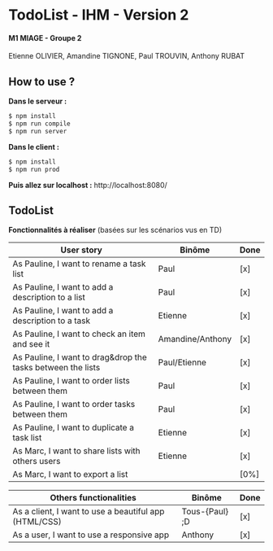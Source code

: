 # TodoList - IHM - Version 2
#### M1 MIAGE - Groupe 2
Etienne OLIVIER, Amandine TIGNONE, Paul TROUVIN, Anthony RUBAT

## How to use ?
**Dans le serveur :**
```sh
$ npm install
$ npm run compile
$ npm run server
```

**Dans le client :**
```sh
$ npm install
$ npm run prod
```

**Puis allez sur localhost :** http://localhost:8080/

## TodoList

**Fonctionnalités à réaliser** (basées sur les scénarios vus en TD)

| User story                                                   | Binôme            | Done      |
| ------------------------------------------------------------ | ----------------- | --------- |
| As Pauline, I want to rename a task list                     |       Paul        |    [x]    |
| As Pauline, I want to add a description to a list            |       Paul        |    [x]    |
| As Pauline, I want to add a description to a task            |      Etienne      |    [x]    |
| As Pauline, I want to check an item and see it               | Amandine/Anthony  |    [x]    |
| As Pauline, I want to drag&drop the tasks between the lists  |   Paul/Etienne    |    [x]    |
| As Pauline, I want to order lists between them               |      Paul         |    [x]    |
| As Pauline, I want to order tasks between them               |      Paul         |    [x]    |
| As Pauline, I want to duplicate a task list                  |      Etienne      |    [x]    |
| As Marc, I want to share lists with others users             |      Etienne      |    [x]    |
| As Marc, I want to export a list                             |                   |    [0%]   |

| Others functionalities                                |  Binôme           | Done      |
| ----------------------------------------------------  | ----------------- | --------- |
| As a client, I want to use a beautiful app (HTML/CSS) |   Tous-{Paul} ;D  |    [x]    |
| As a user, I want to use a responsive app             |      Anthony      |    [x]    |
